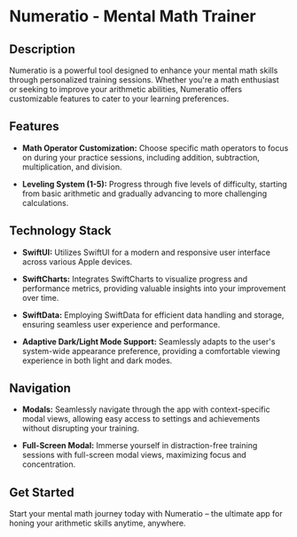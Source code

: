 # Numeratio - Mental Math Trainer

## Description
Numeratio is a powerful tool designed to enhance your mental math skills through personalized training sessions. Whether you're a math enthusiast or seeking to improve your arithmetic abilities, Numeratio offers customizable features to cater to your learning preferences.

## Features
- **Math Operator Customization:** Choose specific math operators to focus on during your practice sessions, including addition, subtraction, multiplication, and division.
  
- **Leveling System (1-5):** Progress through five levels of difficulty, starting from basic arithmetic and gradually advancing to more challenging calculations.

## Technology Stack
- **SwiftUI:** Utilizes SwiftUI for a modern and responsive user interface across various Apple devices.
  
- **SwiftCharts:** Integrates SwiftCharts to visualize progress and performance metrics, providing valuable insights into your improvement over time.

- **SwiftData:** Employing SwiftData for efficient data handling and storage, ensuring seamless user experience and performance.

- **Adaptive Dark/Light Mode Support:** Seamlessly adapts to the user's system-wide appearance preference, providing a comfortable viewing experience in both light and dark modes.

## Navigation
- **Modals:** Seamlessly navigate through the app with context-specific modal views, allowing easy access to settings and achievements without disrupting your training.

- **Full-Screen Modal:** Immerse yourself in distraction-free training sessions with full-screen modal views, maximizing focus and concentration.

## Get Started
Start your mental math journey today with Numeratio – the ultimate app for honing your arithmetic skills anytime, anywhere.
